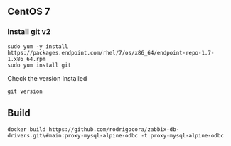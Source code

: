 ## CentOS 7
### Install git v2

```
sudo yum -y install https://packages.endpoint.com/rhel/7/os/x86_64/endpoint-repo-1.7-1.x86_64.rpm
sudo yum install git
```
Check the version installed

`git version`


## Build
`docker build https://github.com/rodrigocora/zabbix-db-drivers.git\#main:proxy-mysql-alpine-odbc -t proxy-mysql-alpine-odbc`



